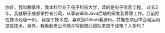 你好，我叫滕承伟，我本科毕业于电子科技大学，读的是电子信息工程。
过去3年，我就职于成都掌控者公司，从事安卓和Java后端的研发及管理工作，目前担任技术经理一职。
我是个技术控，喜欢逛Github看源码，并能在项目中合理运用这些技术。另外，我看到贵公司简介写到核心团队来自于成电？人多吗？
